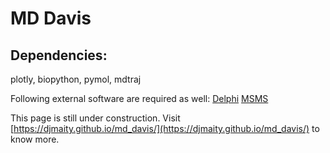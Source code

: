 # MD Davis

## Dependencies:
plotly, biopython, pymol, mdtraj

Following external software are required as well:
[Delphi](http://compbio.clemson.edu/delphi)
[MSMS](http://mgltools.scripps.edu/downloads#msms)

This page is still under construction. Visit [https://djmaity.github.io/md_davis/](https://djmaity.github.io/md_davis/) to know more.

<!-- ## Plot .xvg file
To use this script type the following command in a terminal or command prompt and press 'Enter':
```
python plot_xvg.py <path/to/file.xvg>
```
Replace `<path/to/file.xvg>` with the location of your `.xvg` file.

## Plot DSSP file obtained from GROMACS
To obtain the input file for the script, run **do_dssp** command from GROMACS with the **-ssdump** option:
```
gmx do_dssp -f <trajectory> -s <structure> -o <ss.xpm> -ssdump <ssdump.dat>
```
Use the following script to count and plot the percentage secondary structure per residue throughout the trajectory:
```
python plot_do_dssp_per_residue.py <path/to/ssdump.dat>
```
Replace `<path/to/ssdump.dat>` depending on the location of your `.dat` file. This will show the plot on screen. To output the plot as an image instead of displaying it on screen use:
```
python plot_do_dssp_per_residue.py <path/to/ssdump.dat> -o image.png
```
### Getting Help
Providing **-h** option to each python script will print out its help message.
```
python <script_name.py> -h
```
NOTE: _Please replace the text wtih angular brackets < > by the respective filename or path._ -->
